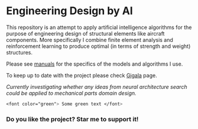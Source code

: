 # Engineering Design by AI
This repository is an attempt to apply artificial intelligence algorithms for the purpose of engineering design of structural elements like aircraft components. More specifically I combine finite element analysis and reinforcement learning to produce optimal (in terms of strength and weight) structures.  

Please see  [manuals](https://github.com/gigatskhondia/Engineering_Design_by_Artificial_Intelligence/tree/master/manuals) for the specifics of the models and algorithms I use.

To keep up to date with the project please check [Gigala](https://www.facebook.com/GigaTsk) page.


*Currently investigating whether any ideas from neural architecture search could be applied to mechanical parts domain design.*
 
 ```css
 <font color="green"> Some green text </font>
```
 
### Do you like the project? Star me to support it!

